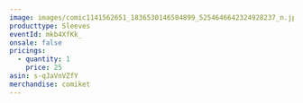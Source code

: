 ```yaml
---
image: images/comic1141562651_1836530146504899_5254646642324928237_n.jpg
producttype: Sleeves
eventId: mkb4XfKk_
onsale: false
pricings:
  - quantity: 1
    price: 25
asin: s-qJaVnVZfY
merchandise: comiket
---
```

